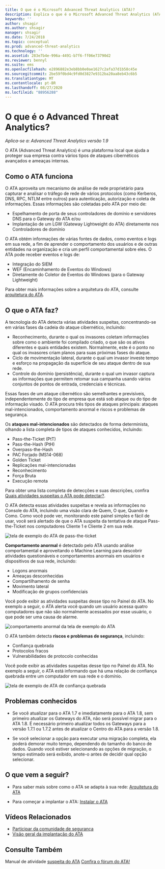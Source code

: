 ```yaml
---
title: O que é o Microsoft Advanced Threat Analytics (ATA)?
description: Explica o que é o Microsoft Advanced Threat Analytics (ATA) e os tipos de atividades suspeitas que ele pode detectar
keywords: ''
author: shsagir
ms.author: shsagir
manager: shsagir
ms.date: 7/24/2018
ms.topic: conceptual
ms.prod: advanced-threat-analytics
ms.technology: ''
ms.assetid: 283e7b4e-996a-4491-b7f6-ff06e73790d2
ms.reviewer: bennyl
ms.suite: ems
ms.openlocfilehash: e2896882e3eb8bb0e0ae1627c2afa37d1b58c45e
ms.sourcegitcommit: 2be59f0bd4c9fd0d3827e9312ba20aa8eb43c6b5
ms.translationtype: MT
ms.contentlocale: pt-BR
ms.lasthandoff: 08/27/2020
ms.locfileid: "88956288"
---
```

# <a name="what-is-advanced-threat-analytics"></a>O que é o Advanced Threat Analytics?

*Aplica-se a: Advanced Threat Analytics versão 1.9*

O ATA (Advanced Threat Analytics) é uma plataforma local que ajuda a proteger sua empresa contra vários tipos de ataques cibernéticos avançados e ameaças internas.

## <a name="how-ata-works"></a>Como o ATA funciona

O ATA aproveita um mecanismo de análise de rede proprietário para capturar e analisar o tráfego de rede de vários protocolos (como Kerberos, DNS, RPC, NTLM entre outros) para autenticação, autorização e coleta de informações. Essas informações são coletadas pelo ATA por meio de:

- Espelhamento de porta de seus controladores de domínio e servidores DNS para o Gateway do ATA e/ou
- Implantação de um LGW (Gateway Lightweight do ATA) diretamente nos Controladores de domínio

O ATA obtém informações de várias fontes de dados, como eventos e logs em sua rede, a fim de aprender o comportamento dos usuários e de outras entidades na organização e cria um perfil comportamental sobre eles.
O ATA pode receber eventos e logs de:

- Integração do SIEM
- WEF (Encaminhamento de Eventos do Windows)
- Diretamente do Coletor de Eventos do Windows (para o Gateway Lightweight)


Para obter mais informações sobre a arquitetura do ATA, consulte [arquitetura do ATA](ata-architecture.md).

## <a name="what-does-ata-do"></a>O que o ATA faz?

A tecnologia do ATA detecta várias atividades suspeitas, concentrando-se em várias fases da cadeia do ataque cibernético, incluindo:

- Reconhecimento, durante o qual os invasores coletam informações sobre como o ambiente foi compilado criado, o que são os ativos diferentes e quais entidades existem. Normalmente, este é o ponto no qual os invasores criam planos para suas próximas fases do ataque.
- Ciclo de movimentação lateral, durante o qual um invasor investe tempo e esforço na propagação da superfície de seu ataque dentro de sua rede.
- Controle do domínio (persistência), durante o qual um invasor captura as informações que permitem retomar sua campanha usando vários conjuntos de pontos de entrada, credenciais e técnicas. 

Essas fases de um ataque cibernético são semelhantes e previsíveis, independentemente do tipo de empresa que está sob ataque ou do tipo de informação visado.
O ATA procura três tipos de ataques principais: ataques mal-intencionados, comportamento anormal e riscos e problemas de segurança.

Os **ataques mal-intencionados** são detectados de forma determinista, olhando a lista completa de tipos de ataques conhecidos, incluindo:

- Pass-the-Ticket (PtT)
- Pass-the-Hash (PtH)
- Overpass-the-Hash
- PAC Forjado (MS14-068)
- Golden Ticket
- Replicações mal-intencionadas
- Reconhecimento
- Força Bruta
- Execução remota

Para obter uma lista completa de detecções e suas descrições, confira [Quais atividades suspeitas o ATA pode detectar?](ata-threats.md). 

O ATA detecta essas atividades suspeitas e revela as informações no Console do ATA, incluindo uma visão clara de Quem, O que, Quando e Como. Como você pode ver, monitorando este painel simples e fácil de usar, você será alertado de que o ATA suspeita da tentativa de ataque Pass-the-Ticket nos computadores Cliente 1 e Cliente 2 em sua rede.

 ![tela de exemplo do ATA de pass-the-ticket](media/pass_the_ticket_sa.png)

**Comportamento anormal** é detectado pelo ATA usando análise comportamental e aproveitando o Machine Learning para descobrir atividades questionáveis e comportamentos anormais em usuários e dispositivos de sua rede, incluindo:

- Logons anormais
- Ameaças desconhecidas
- Compartilhamento de senha
- Movimento lateral
- Modificação de grupos confidenciais


Você pode exibir as atividades suspeitas desse tipo no Painel do ATA. No exemplo a seguir, o ATA alerta você quando um usuário acessa quatro computadores que não são normalmente acessados por esse usuário, o que pode ser uma causa de alarme.

 ![comportamento anormal da tela de exemplo do ATA](media/abnormal-behavior-sa.png) 

O ATA também detecta **riscos e problemas de segurança**, incluindo:

- Confiança quebrada
- Protocolos fracos
- Vulnerabilidades de protocolo conhecidas

Você pode exibir as atividades suspeitas desse tipo no Painel do ATA. No exemplo a seguir, o ATA está informando que há uma relação de confiança quebrada entre um computador em sua rede e o domínio.

  ![tela de exemplo de ATA de confiança quebrada](media/broken-trust-sa.png)


## <a name="known-issues"></a>Problemas conhecidos

- Se você atualizar para o ATA 1.7 e imediatamente para o ATA 1.8, sem primeiro atualizar os Gateways do ATA, não será possível migrar para o ATA 1.8. É necessário primeiro atualizar todos os Gateways para a versão 1.7.1 ou 1.7.2 antes de atualizar o Centro do ATA para a versão 1.8.

- Se você selecionar a opção para executar uma migração completa, ela poderá demorar muito tempo, dependendo do tamanho do banco de dados. Quando você estiver selecionando as opções de migração, o tempo estimado será exibido, anote-o antes de decidir qual opção selecionar. 


## <a name="whats-next"></a>O que vem a seguir?

- Para saber mais sobre como o ATA se adapta à sua rede: [Arquitetura do ATA](ata-architecture.md)

- Para começar a implantar o ATA: [Instalar o ATA](install-ata-step1.md)

## <a name="related-videos"></a>Vídeos Relacionados
- [Participar da comunidade de segurança](https://channel9.msdn.com/Shows/Microsoft-Security/Join-the-Security-Community)
- [Visão geral da implantação do ATA](https://channel9.msdn.com/Shows/Microsoft-Security/Overview-of-ATA-Deployment-in-10-Minutes)


## <a name="see-also"></a>Consulte Também
Manual de atividade [suspeita do ATA](https://aka.ms/ataplaybook) 
 [Confira o fórum do ATA!](https://social.technet.microsoft.com/Forums/security/home?forum=mata)
